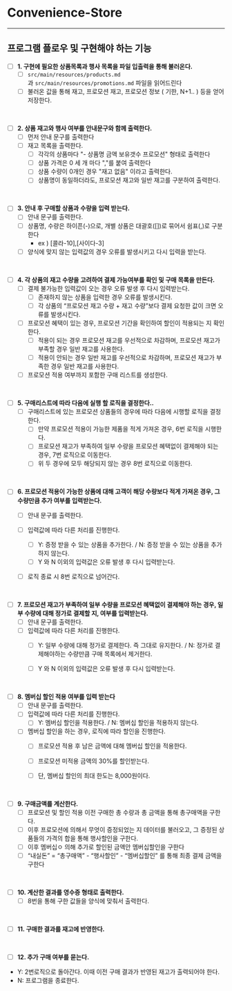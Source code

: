 # Convenience-Store

---

## 프로그램 플로우 및 구현해야 하는 기능


-[ ] **1. 구현에 필요한 상품목록과 행사 목록을 파일 입출력을 통해 불러온다.**
  -[ ] ```src/main/resources/products.md```과 ```src/main/resources/promotions.md``` 파일을 읽어드린다
  -[ ] 불러온 값을 통해 재고, 프로모션 재고, 프로모션 정보 ( 기한, N+1.. ) 등을 얻어 저장한다.

<br>

-[ ] **2. 상품 재고와 행사 여부를 안내문구와 함께 출력한다.**
  - [ ] 먼저 안내 문구를 출력한다
  - [ ] 재고 목록을 출력한다. 
    - [ ] 각각의 상품마다 "- 상품명 금액 보유갯수 프로모션" 형태로 출력한다
    - [ ] 상품 가격은 0 세 개 마다 ","를 붙여 출력한다 
    - [ ] 상품 수량이 0개인 경우 "재고 없음" 이라고 출력한다.
    - [ ] 상품명이 동일하더라도, 프로모션 재고와 일반 재고를 구분하여 출력한다.

<br>

- [ ] **3. 안내 후 구매할 상품과 수량을 입력 받는다.**
  - [ ] 안내 문구를 출력한다.
  - [ ] 상품명, 수량은 하이픈(-)으로, 개별 상품은 대괄호([])로 묶어서 쉼표(,)로 구분한다
    - ex ) [콜라-10],[사이다-3]
  - [ ] 양식에 맞지 않는 입력값의 경우 오류를 발생시키고  다시 입력을 받는다. 

<br>

- [ ] **4. 각 상품의 재고 수량을 고려하여 결제 가능여부를 확인 및 구매 목록을 만든다.**
  - [ ] 결제 불가능한 입력값이 오는 경우 오류 발생 후 다시 입력받는다.
    - [ ] 존재하지 않는 상품을 입력한 경우 오류를 발생시킨다.
    - [ ] 각 상품의 “프로모션 재고 수량 + 재고 수량”보다 결제 요청한 값이 크면 오류를 발생시킨다.
  - [ ] 프로모션 혜택이 있는 경우, 프로모션 기간을 확인하여 할인이 적용되는 지 확인한다.
    - [ ] 적용이 되는 경우 프로모션 재고를 우선적으로 차감하며, 프로모션 재고가 부족할 경우 일반 재고를 사용한다. 
    - [ ] 적용이 안되는 경우 일반 재고를 우선적으로 차감하며, 프로모션 재고가 부족한 경우 일반 재고를 사용한다.
  - [ ] 프로모션 적용 여부까지 포함한 구매 리스트를 생성한다.

<br>

- [ ] **5. 구매리스트에 따라 다음에 실행 할 로직을 결정한다..**
  - [ ] 구매리스트에 있는 프로모션 상품들의 경우에 따라 다음에 시행할 로직을 결정한다.
    - [ ] 만약 프로모션 적용이 가능한 제품을 적게 가져온 경우, 6번 로직을 시행한다.
    - [ ] 프로모션 재고가 부족하여 일부 수량을 프로모션 혜택없이 결제해야 되는 경우, 7번 로직으로 이동한다.
    - [ ] 위 두 경우에 모두 해당되지 않는 경우  8번 로직으로 이동한다.

<br>

- [ ] **6. 프로모션 적용이 가능한 상품에 대해 고객이 해당 수량보다 적게 가져온 경우, 그 수량만큼 추가 여부를 입력받는다.** 
  - [ ] 안내 문구를 출력한다.
  - [ ] 입력값에 따라 다른 처리를 진행한다. 
    - [ ] Y: 증정 받을 수 있는 상품을 추가한다. / N: 증정 받을 수 있는 상품을 추가하지 않는다.
    - [ ] Y 와 N 이외의 입력값은 오류 발생 후 다시 입력받는다.
  - [ ] 로직 종료 시 8번 로직으로 넘어간다.


<br>

- [ ] **7. 프로모션 재고가 부족하여 일부 수량을 프로모션 혜택없이 결제해야 하는 경우, 일부 수량에 대해 정가로 결제할 지, 여부를 입력받는다.**
  - [ ] 안내 문구를 출력한다.
  - [ ] 입력값에 따라 다른 처리를 진행한다.
    - [ ] Y: 일부 수량에 대해 정가로 결제한다. 즉 그대로 유지한다. / N: 정가로 결제해야하는 수량만큼 구매 목록에서 제거한다.
    - [ ] Y 와 N 이외의 입력값은 오류 발생 후 다시 입력받는다.


<br>

- [ ] **8. 멤버십 할인 적용 여부를 입력 받는다**
  - [ ] 안내 문구를 출력한다.
  - [ ] 입력값에 따라 다른 처리를 진행한다. 
    - [ ] Y: 멤버십 할인을 적용한다. / N: 멤버십 할인을 적용하지 않는다.
  - [ ] 멤버십 할인을 하는 경우, 로직에 따라 할인을 진행한다. 
    - [ ] 프로모션 적용 후 남은 금액에 대해 멤버십 할인을 적용한다. 
    - [ ] 프로모션 미적용 금액의 30%를 할인받는다. 
    - [ ] 단, 멤버십 할인의 최대 한도는 8,000원이다.


<br>

- [ ] **9. 구매금액를 계산한다.**
  - [ ] 프로모션 및 할인 적용 이전 구매한 총 수량과 총 금액을 통해 총구매액을 구한다.
  - [ ] 이후 프로모션에 의해서 무엇이 증정되었는 지 데이터를 불러오고, 그 증정된 상품들의 가격의 합을 통해 행사할인을 구한다. 
  - [ ] 이후 멤버십ㅇ 의해 추가로 할인된 금액안 멤버십할인을 구한다
  - [ ] “내실돈” = “총구매액”  - “행사할인” - “멤버십할인” 를 통해 최종 결제 금액을 구한다

<br>


- [ ] **10. 계산한 결과를 영수증 형태로 출력한다.**
  - [ ] 8번을 통해 구한 값들을 양식에 맞춰서 출력한다. 

<br>

- [ ] **11. 구매한 결과를 재고에 반영한다.**


<br>



- [ ] **12. 추가 구매 여부를 묻는다.**
- Y: 2번로직으로 돌아간다. 이때 이전 구매 결과가 반영된 재고가 출력되어야 한다.
- N: 프로그램을 종료한다.